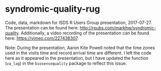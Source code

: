 # syndromic-quality-rug
Code, data, markdown for ISDS R Users Group presentation, 2017-07-27. The presentation can be found here: http://rpubs.com/markhw/syndromic-quality. Additionally, a video recording of the presentation can be found here: https://vimeo.com/227438307.

Note: During the presentation, Aaron Kite Powell noted that the time zones used in the visits time and record arrival time are different. I left the code here as it appeared in the presentation, but I have updated the function (`va_lag`) in the `biosensequality` package to reflect this issue.
